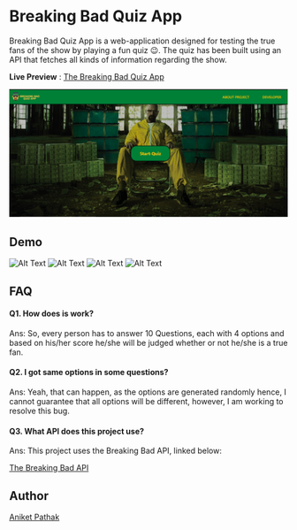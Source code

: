 
# Breaking Bad Quiz App

Breaking Bad Quiz App is a web-application 
designed for testing the true fans of the show
by playing a fun quiz 😉. The quiz has been
built using an API that fetches all kinds 
of information regarding the show.

**Live Preview** : [The Breaking Bad Quiz App](https://aniketpathak028.github.io/Breaking-Bad-Quiz-App/)

![Breaking Bad Quiz App](thumbnail.png)

## Demo

![Alt Text](https://media.giphy.com/media/oHMULS9qP0RLciJVQf/giphy.gif)
![Alt Text](https://media.giphy.com/media/okM0DctQmgK2EzItJ1/giphy.gif)
![Alt Text](https://media.giphy.com/media/GlRymCW81CXygO14pV/giphy.gif?cid=790b7611aec87927656fdec1dc62dded583e82d481fe440c&rid=giphy.gif&ct=g)
![Alt Text](https://media.giphy.com/media/NVmdgQYVJiKoPO7Pfx/giphy.gif)

## FAQ

#### Q1. How does is work?

Ans: So, every person has to answer 10 Questions, each with 
4 options and based on his/her score he/she will be judged
whether or not he/she is a true fan. 

#### Q2. I got same options in some questions?

Ans: Yeah, that can happen, as the options are generated randomly
hence, I cannot guarantee that all options will be different,
however, I am working to resolve this bug.

#### Q3. What API does this project use?

Ans: This project uses the Breaking Bad API, linked below: 

[The Breaking Bad API](https://breakingbadapi.com/)

## Author

[Aniket Pathak](https://www.github.com/aniketpathak028)

